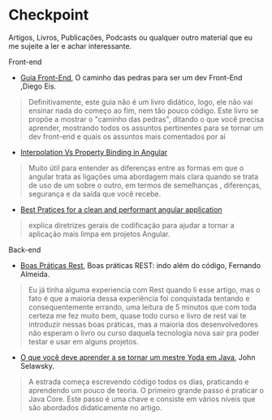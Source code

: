 # Checkpoint
Artigos, Livros, Publicações, Podcasts ou qualquer outro material que eu me sujeite a ler e achar interessante.
 

Front-end
- [Guia Front-End](https://www.casadocodigo.com.br/products/livro-guia-frontend), O caminho das pedras para ser um dev Front-End ,Diego Eis.
> Definitivamente, este guia não é um livro didático, logo, ele não vai ensinar nada do começo ao fim,
> nem tão pouco código. Este livro se propõe a mostrar o "caminho das pedras", ditando o que você
> precisa aprender, mostrando todos os assuntos pertinentes para se tornar um dev front-end e quais os
> assuntos mais comentados por aí
- [Interpolation Vs Property Binding in Angular](https://www.codementor.io/adekunleoyaniyi/interpolation-vs-property-binding-in-angular2-eu1tzbyn4)
> Muito útil para entender as diferenças entre as formas em que o angular trata as ligações
> uma abordagem mais clara quando se trata de uso de um sobre o outro, em termos de semelhanças , diferenças, segurança e da saída que você recebe.

- [Best Pratices for a clean and performant angular application](https://medium.freecodecamp.org/best-practices-for-a-clean-and-performant-angular-application-288e7b39eb6f)
>  explica diretrizes gerais de codificação para ajudar a tornar a aplicação mais limpa em projetos Angular.

Back-end
- [Boas Práticas Rest](https://medium.com/trainingcenter/boas-pr%C3%A1ticas-rest-indo-al%C3%A9m-do-c%C3%B3digo-4f1d8875b9ab), Boas práticas REST: indo além do código, Fernando Almeida.
> Eu já tinha alguma experiencia com Rest quando li esse artigo, mas o fato é que a maioria dessa experiência foi conquistada tentando e consequentemente errando, uma leitura de 5 minutos que com toda certeza me fez muito bem, quase todo curso e livro de rest vai te introduzir nessas boas práticas, mas a maioria dos desenvolvedores não esperam o livro ou curso daquela tecnologia nova sair pra poder testar e usar em alguns projetos.

- [O que você deve aprender a se tornar um mestre Yoda em Java](https://levelup.gitconnected.com/what-you-should-learn-to-become-a-master-yoda-in-java-59c69207df78), John Selawsky.
> A estrada começa escrevendo código todos os dias, praticando e aprendendo um pouco de teoria. O primeiro grande passo é praticar o Java Core. Este passo é uma chave e consiste em vários níveis que são abordados didaticamente no artigo.
